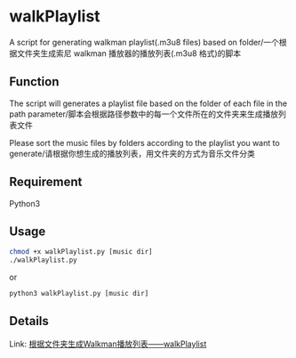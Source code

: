 # walkPlaylist

A script for generating walkman playlist(.m3u8 files) based on folder/一个根据文件夹生成索尼 walkman 播放器的播放列表(.m3u8 格式)的脚本

## Function

The script will generates a playlist file based on the folder of each file in the path parameter/脚本会根据路径参数中的每一个文件所在的文件夹来生成播放列表文件

Please sort the music files by folders according to the playlist you want to generate/请根据你想生成的播放列表，用文件夹的方式为音乐文件分类

## Requirement

Python3

## Usage

```sh
chmod +x walkPlaylist.py [music dir]
./walkPlaylist.py
```

or

```sh
python3 walkPlaylist.py [music dir]
```

## Details

Link: [根据文件夹生成Walkman播放列表——walkPlaylist](https://www.ohmysites.com/repos/walkplaylist.html)
